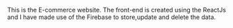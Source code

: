 This is the E-commerce website. The front-end is created using the ReactJs and I have made use of the Firebase to store,update and delete the data.